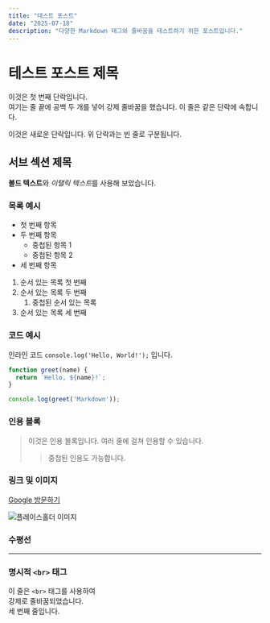 ```yaml
---
title: "테스트 포스트"
date: "2025-07-18"
description: "다양한 Markdown 태그와 줄바꿈을 테스트하기 위한 포스트입니다."
---
```


# 테스트 포스트 제목

이것은 첫 번째 단락입니다.  
여기는 줄 끝에 공백 두 개를 넣어 강제 줄바꿈을 했습니다.
이 줄은 같은 단락에 속합니다.

이것은 새로운 단락입니다. 위 단락과는 빈 줄로 구분됩니다.

## 서브 섹션 제목

**볼드 텍스트**와 *이탤릭 텍스트*를 사용해 보았습니다.

### 목록 예시

*   첫 번째 항목
*   두 번째 항목
    *   중첩된 항목 1
    *   중첩된 항목 2
*   세 번째 항목

1.  순서 있는 목록 첫 번째
2.  순서 있는 목록 두 번째
    1.  중첩된 순서 있는 목록
3.  순서 있는 목록 세 번째

### 코드 예시

인라인 코드 `console.log('Hello, World!');` 입니다.

```javascript
function greet(name) {
  return `Hello, ${name}!`;
}

console.log(greet('Markdown'));
```

### 인용 블록

> 이것은 인용 블록입니다.
> 여러 줄에 걸쳐 인용할 수 있습니다.
>
> > 중첩된 인용도 가능합니다.

### 링크 및 이미지

[Google 방문하기](https://www.google.com)

![플레이스홀더 이미지](https://upload.wikimedia.org/wikipedia/commons/4/4c/Typescript_logo_2020.svg)

### 수평선

---

### 명시적 `<br>` 태그

이 줄은 `<br>` 태그를 사용하여<br>강제로 줄바꿈되었습니다.<br>세 번째 줄입니다.

